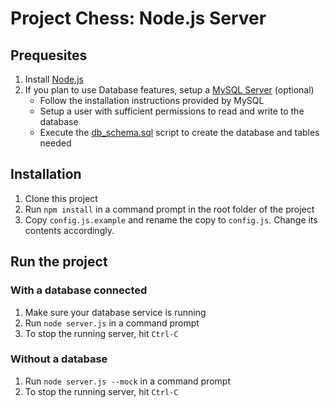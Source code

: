 # Project Chess: Node.js Server

## Prequesites

1. Install [Node.js](https://nodejs.org/en/)
2. If you plan to use Database features, setup a [MySQL Server](https://www.mysql.com/downloads/) (optional)
    * Follow the installation instructions provided by MySQL
    * Setup a user with sufficient permissions to read and write to the database
    * Execute the [db_schema.sql](database/db_schema.sql) script to create the database and tables needed

## Installation

1. Clone this project
2. Run `npm install` in a command prompt in the root folder of the project
3. Copy `config.js.example` and rename the copy to `config.js`. Change its contents accordingly.

## Run the project

### With a database connected
1. Make sure your database service is running
2. Run `node server.js` in a command prompt
3. To stop the running server, hit `Ctrl-C`

### Without a database
1. Run `node server.js --mock` in a command prompt
2. To stop the running server, hit `Ctrl-C`
